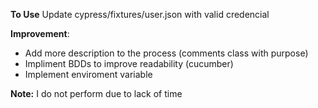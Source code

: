 **To Use**
Update cypress/fixtures/user.json with valid credencial

**Improvement**:
- Add more description to the process (comments class with purpose)
- Impliment BDDs to improve readability (cucumber)
- Implement enviroment variable

**Note:** I do not perform due to lack of time
